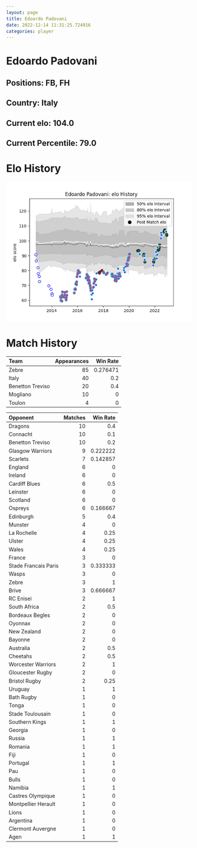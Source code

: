 ```yaml
---  
layout: page  
title: Edoardo Padovani  
date: 2022-12-14 11:31:25.724916  
categories: player  
---
```

# Edoardo Padovani

## Positions: FB, FH

## Country: Italy

## Current elo: 104.0

## Current Percentile: 79.0

# Elo History


![elo history](history_EdoardoPadovani.png)
# Match History


| Team             |   Appearances |   Win Rate |
|:-----------------|--------------:|-----------:|
| Zebre            |            85 |   0.276471 |
| Italy            |            40 |   0.2      |
| Benetton Treviso |            20 |   0.4      |
| Mogliano         |            10 |   0        |
| Toulon           |             4 |   0        |

| Opponent             |   Matches |   Win Rate |
|:---------------------|----------:|-----------:|
| Dragons              |        10 |   0.4      |
| Connacht             |        10 |   0.1      |
| Benetton Treviso     |        10 |   0.2      |
| Glasgow Warriors     |         9 |   0.222222 |
| Scarlets             |         7 |   0.142857 |
| England              |         6 |   0        |
| Ireland              |         6 |   0        |
| Cardiff Blues        |         6 |   0.5      |
| Leinster             |         6 |   0        |
| Scotland             |         6 |   0        |
| Ospreys              |         6 |   0.166667 |
| Edinburgh            |         5 |   0.4      |
| Munster              |         4 |   0        |
| La Rochelle          |         4 |   0.25     |
| Ulster               |         4 |   0.25     |
| Wales                |         4 |   0.25     |
| France               |         3 |   0        |
| Stade Francais Paris |         3 |   0.333333 |
| Wasps                |         3 |   0        |
| Zebre                |         3 |   1        |
| Brive                |         3 |   0.666667 |
| RC Enisei            |         2 |   1        |
| South Africa         |         2 |   0.5      |
| Bordeaux Begles      |         2 |   0        |
| Oyonnax              |         2 |   0        |
| New Zealand          |         2 |   0        |
| Bayonne              |         2 |   0        |
| Australia            |         2 |   0.5      |
| Cheetahs             |         2 |   0.5      |
| Worcester Warriors   |         2 |   1        |
| Gloucester Rugby     |         2 |   0        |
| Bristol Rugby        |         2 |   0.25     |
| Uruguay              |         1 |   1        |
| Bath Rugby           |         1 |   0        |
| Tonga                |         1 |   0        |
| Stade Toulousain     |         1 |   0        |
| Southern Kings       |         1 |   1        |
| Georgia              |         1 |   0        |
| Russia               |         1 |   1        |
| Romania              |         1 |   1        |
| Fiji                 |         1 |   0        |
| Portugal             |         1 |   1        |
| Pau                  |         1 |   0        |
| Bulls                |         1 |   0        |
| Namibia              |         1 |   1        |
| Castres Olympique    |         1 |   0        |
| Montpellier Herault  |         1 |   0        |
| Lions                |         1 |   0        |
| Argentina            |         1 |   0        |
| Clermont Auvergne    |         1 |   0        |
| Agen                 |         1 |   1        |